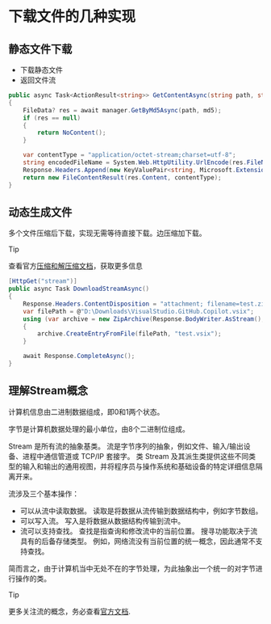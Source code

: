 # 下载文件的几种实现

## 静态文件下载

- 下载静态文件
- 返回文件流

```csharp
public async Task<ActionResult<string>> GetContentAsync(string path, string md5)
{
    FileData? res = await manager.GetByMd5Async(path, md5);
    if (res == null)
    {
        return NoContent();
    }

    var contentType = "application/octet-stream;charset=utf-8";
    string encodedFileName = System.Web.HttpUtility.UrlEncode(res.FileName, System.Text.Encoding.UTF8);
    Response.Headers.Append(new KeyValuePair<string, Microsoft.Extensions.Primitives.StringValues>("Content-Disposition", $"attachment; filename={encodedFileName}"));
    return new FileContentResult(res.Content, contentType);
}
```

## 动态生成文件

多个文件压缩后下载，实现无需等待直接下载。边压缩加下载。

> [!TIP]
> 查看官方[压缩和解压缩文档](https://learn.microsoft.com/zh-cn/dotnet/standard/io/how-to-compress-and-extract-files)，获取更多信息

```csharp
[HttpGet("stream")]
public async Task DownloadStreamAsync()
{
    Response.Headers.ContentDisposition = "attachment; filename=test.zip";
    var filePath = @"D:\Downloads\VisualStudio.GitHub.Copilot.vsix";
    using (var archive = new ZipArchive(Response.BodyWriter.AsStream(), ZipArchiveMode.Create))
    {
        archive.CreateEntryFromFile(filePath, "test.vsix");
    }

    await Response.CompleteAsync();
}
```

## 理解Stream概念

计算机信息由二进制数据组成，即0和1两个状态。

字节是计算机数据处理的最小单位，由8个二进制位组成。

Stream 是所有流的抽象基类。 流是字节序列的抽象，例如文件、输入/输出设备、进程中通信管道或 TCP/IP 套接字。 类 Stream 及其派生类提供这些不同类型的输入和输出的通用视图，并将程序员与操作系统和基础设备的特定详细信息隔离开来。

流涉及三个基本操作：

- 可以从流中读取数据。 读取是将数据从流传输到数据结构中，例如字节数组。
- 可以写入流。 写入是将数据从数据结构传输到流中。
- 流可以支持查找。 查找是指查询和修改流中的当前位置。 搜寻功能取决于流具有的后备存储类型。 例如，网络流没有当前位置的统一概念，因此通常不支持查找。

简而言之，由于计算机当中无处不在的字节处理，为此抽象出一个统一的对字节进行操作的类。

> [!TIP]
> 更多关注流的概念，务必查看[官方文档](https://learn.microsoft.com/zh-cn/dotnet/api/system.io.stream?view=net-8.0).
